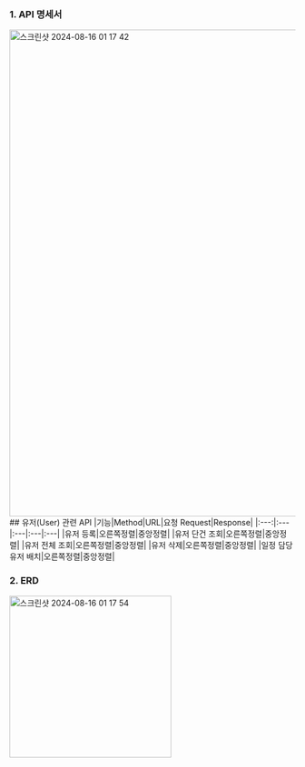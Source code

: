 ### 1. API 명세서
<img width="858" alt="스크린샷 2024-08-16 01 17 42" src="https://github.com/user-attachments/assets/34aeb6eb-7e9e-4efd-8e25-a6abe56ccb9c">
## 유저(User) 관련 API
|기능|Method|URL|요청 Request|Response|
|:---:|:---|:---|:---|:---|
|유저 등록|오른쪽정렬|중앙정렬|
|유저 단건 조회|오른쪽정렬|중앙정렬|
|유저 전체 조회|오른쪽정렬|중앙정렬|
|유저 삭제|오른쪽정렬|중앙정렬|
|일정 담당 유저 배치|오른쪽정렬|중앙정렬|

### 2. ERD 
<img width="285" alt="스크린샷 2024-08-16 01 17 54" src="https://github.com/user-attachments/assets/c6778178-96d3-4b06-89d8-385aa8d9a53e">

